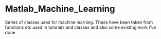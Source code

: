 Matlab_Machine_Learning
=======================

Series of classes used for machine learning. These have been taken from functions etc used in tutorials and classes and also some existing work i've done
